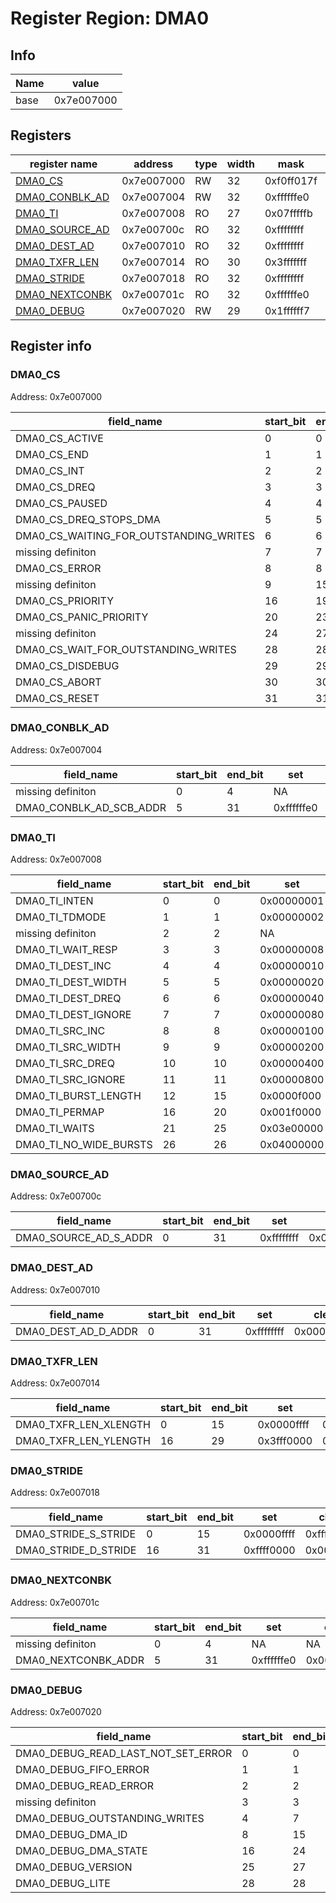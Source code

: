 # Register Region: DMA0


## Info
| Name | value |
| --- | --- |
| base | 0x7e007000 |

## Registers

| register name | address | type | width | mask | reset |
| --- | --- | --- | --- | --- | --- |
| [DMA0_CS](#dma0_cs) | 0x7e007000 | RW | 32 | 0xf0ff017f | 0000000000 |
| [DMA0_CONBLK_AD](#dma0_conblk_ad) | 0x7e007004 | RW | 32 | 0xffffffe0 | 0000000000 |
| [DMA0_TI](#dma0_ti) | 0x7e007008 | RO | 27 | 0x07fffffb |  |
| [DMA0_SOURCE_AD](#dma0_source_ad) | 0x7e00700c | RO | 32 | 0xffffffff |  |
| [DMA0_DEST_AD](#dma0_dest_ad) | 0x7e007010 | RO | 32 | 0xffffffff |  |
| [DMA0_TXFR_LEN](#dma0_txfr_len) | 0x7e007014 | RO | 30 | 0x3fffffff |  |
| [DMA0_STRIDE](#dma0_stride) | 0x7e007018 | RO | 32 | 0xffffffff |  |
| [DMA0_NEXTCONBK](#dma0_nextconbk) | 0x7e00701c | RO | 32 | 0xffffffe0 |  |
| [DMA0_DEBUG](#dma0_debug) | 0x7e007020 | RW | 29 | 0x1ffffff7 | 0000000000 |

## Register info


### DMA0_CS
 Address: 0x7e007000

| field_name | start_bit | end_bit | set | clear | reset |
| --- | --- | --- | --- | --- | --- |
| DMA0_CS_ACTIVE | 0 | 0 | 0x00000001 | 0xfffffffe | 0x0 |
| DMA0_CS_END | 1 | 1 | 0x00000002 | 0xfffffffd | 0x0 |
| DMA0_CS_INT | 2 | 2 | 0x00000004 | 0xfffffffb | 0x0 |
| DMA0_CS_DREQ | 3 | 3 | 0x00000008 | 0xfffffff7 | 0x0 |
| DMA0_CS_PAUSED | 4 | 4 | 0x00000010 | 0xffffffef | 0x0 |
| DMA0_CS_DREQ_STOPS_DMA | 5 | 5 | 0x00000020 | 0xffffffdf | 0x0 |
| DMA0_CS_WAITING_FOR_OUTSTANDING_WRITES | 6 | 6 | 0x00000040 | 0xffffffbf | 0x0 |
| missing definiton | 7 | 7 | NA | NA | NA |
| DMA0_CS_ERROR | 8 | 8 | 0x00000100 | 0xfffffeff | 0x0 |
| missing definiton | 9 | 15 | NA | NA | NA |
| DMA0_CS_PRIORITY | 16 | 19 | 0x000f0000 | 0xfff0ffff | 0x0 |
| DMA0_CS_PANIC_PRIORITY | 20 | 23 | 0x00f00000 | 0xff0fffff | 0x0 |
| missing definiton | 24 | 27 | NA | NA | NA |
| DMA0_CS_WAIT_FOR_OUTSTANDING_WRITES | 28 | 28 | 0x10000000 | 0xefffffff | 0x0 |
| DMA0_CS_DISDEBUG | 29 | 29 | 0x20000000 | 0xdfffffff | 0x0 |
| DMA0_CS_ABORT | 30 | 30 | 0x40000000 | 0xbfffffff | 0x0 |
| DMA0_CS_RESET | 31 | 31 | 0x80000000 | 0x7fffffff | 0x0 |

### DMA0_CONBLK_AD
 Address: 0x7e007004

| field_name | start_bit | end_bit | set | clear | reset |
| --- | --- | --- | --- | --- | --- |
| missing definiton | 0 | 4 | NA | NA | NA |
| DMA0_CONBLK_AD_SCB_ADDR | 5 | 31 | 0xffffffe0 | 0x0000001f | 0x0 |

### DMA0_TI
 Address: 0x7e007008

| field_name | start_bit | end_bit | set | clear | reset |
| --- | --- | --- | --- | --- | --- |
| DMA0_TI_INTEN | 0 | 0 | 0x00000001 | 0xfffffffe |  |
| DMA0_TI_TDMODE | 1 | 1 | 0x00000002 | 0xfffffffd |  |
| missing definiton | 2 | 2 | NA | NA | NA |
| DMA0_TI_WAIT_RESP | 3 | 3 | 0x00000008 | 0xfffffff7 |  |
| DMA0_TI_DEST_INC | 4 | 4 | 0x00000010 | 0xffffffef |  |
| DMA0_TI_DEST_WIDTH | 5 | 5 | 0x00000020 | 0xffffffdf |  |
| DMA0_TI_DEST_DREQ | 6 | 6 | 0x00000040 | 0xffffffbf |  |
| DMA0_TI_DEST_IGNORE | 7 | 7 | 0x00000080 | 0xffffff7f |  |
| DMA0_TI_SRC_INC | 8 | 8 | 0x00000100 | 0xfffffeff |  |
| DMA0_TI_SRC_WIDTH | 9 | 9 | 0x00000200 | 0xfffffdff |  |
| DMA0_TI_SRC_DREQ | 10 | 10 | 0x00000400 | 0xfffffbff |  |
| DMA0_TI_SRC_IGNORE | 11 | 11 | 0x00000800 | 0xfffff7ff |  |
| DMA0_TI_BURST_LENGTH | 12 | 15 | 0x0000f000 | 0xffff0fff |  |
| DMA0_TI_PERMAP | 16 | 20 | 0x001f0000 | 0xffe0ffff |  |
| DMA0_TI_WAITS | 21 | 25 | 0x03e00000 | 0xfc1fffff |  |
| DMA0_TI_NO_WIDE_BURSTS | 26 | 26 | 0x04000000 | 0xfbffffff |  |

### DMA0_SOURCE_AD
 Address: 0x7e00700c

| field_name | start_bit | end_bit | set | clear | reset |
| --- | --- | --- | --- | --- | --- |
| DMA0_SOURCE_AD_S_ADDR | 0 | 31 | 0xffffffff | 0x00000000 |  |

### DMA0_DEST_AD
 Address: 0x7e007010

| field_name | start_bit | end_bit | set | clear | reset |
| --- | --- | --- | --- | --- | --- |
| DMA0_DEST_AD_D_ADDR | 0 | 31 | 0xffffffff | 0x00000000 |  |

### DMA0_TXFR_LEN
 Address: 0x7e007014

| field_name | start_bit | end_bit | set | clear | reset |
| --- | --- | --- | --- | --- | --- |
| DMA0_TXFR_LEN_XLENGTH | 0 | 15 | 0x0000ffff | 0xffff0000 |  |
| DMA0_TXFR_LEN_YLENGTH | 16 | 29 | 0x3fff0000 | 0xc000ffff |  |

### DMA0_STRIDE
 Address: 0x7e007018

| field_name | start_bit | end_bit | set | clear | reset |
| --- | --- | --- | --- | --- | --- |
| DMA0_STRIDE_S_STRIDE | 0 | 15 | 0x0000ffff | 0xffff0000 |  |
| DMA0_STRIDE_D_STRIDE | 16 | 31 | 0xffff0000 | 0x0000ffff |  |

### DMA0_NEXTCONBK
 Address: 0x7e00701c

| field_name | start_bit | end_bit | set | clear | reset |
| --- | --- | --- | --- | --- | --- |
| missing definiton | 0 | 4 | NA | NA | NA |
| DMA0_NEXTCONBK_ADDR | 5 | 31 | 0xffffffe0 | 0x0000001f |  |

### DMA0_DEBUG
 Address: 0x7e007020

| field_name | start_bit | end_bit | set | clear | reset |
| --- | --- | --- | --- | --- | --- |
| DMA0_DEBUG_READ_LAST_NOT_SET_ERROR | 0 | 0 | 0x00000001 | 0xfffffffe | 0x0 |
| DMA0_DEBUG_FIFO_ERROR | 1 | 1 | 0x00000002 | 0xfffffffd | 0x0 |
| DMA0_DEBUG_READ_ERROR | 2 | 2 | 0x00000004 | 0xfffffffb | 0x0 |
| missing definiton | 3 | 3 | NA | NA | NA |
| DMA0_DEBUG_OUTSTANDING_WRITES | 4 | 7 | 0x000000f0 | 0xffffff0f | 0x0 |
| DMA0_DEBUG_DMA_ID | 8 | 15 | 0x0000ff00 | 0xffff00ff | 0x0 |
| DMA0_DEBUG_DMA_STATE | 16 | 24 | 0x01ff0000 | 0xfe00ffff | 0x0 |
| DMA0_DEBUG_VERSION | 25 | 27 | 0x0e000000 | 0xf1ffffff | 0x0 |
| DMA0_DEBUG_LITE | 28 | 28 | 0x10000000 | 0xefffffff | 0x0 |
